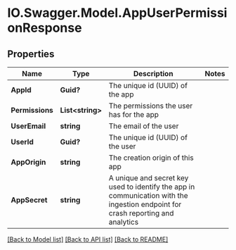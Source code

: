 # IO.Swagger.Model.AppUserPermissionResponse
## Properties

Name | Type | Description | Notes
------------ | ------------- | ------------- | -------------
**AppId** | **Guid?** | The unique id (UUID) of the app | 
**Permissions** | **List&lt;string&gt;** | The permissions the user has for the app | 
**UserEmail** | **string** | The email of the user | 
**UserId** | **Guid?** | The unique id (UUID) of the user | 
**AppOrigin** | **string** | The creation origin of this app | 
**AppSecret** | **string** | A unique and secret key used to identify the app in communication with the ingestion endpoint for crash reporting and analytics | 

[[Back to Model list]](../README.md#documentation-for-models) [[Back to API list]](../README.md#documentation-for-api-endpoints) [[Back to README]](../README.md)

